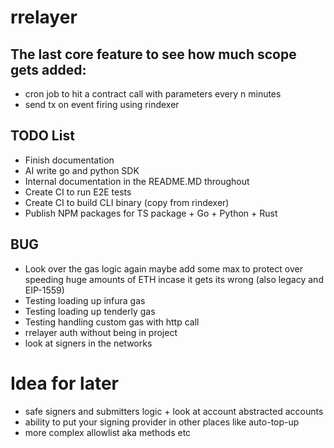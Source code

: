 # rrelayer

## The last core feature to see how much scope gets added:
- cron job to hit a contract call with parameters every n minutes
- send tx on event firing using rindexer

## TODO List

- Finish documentation
- AI write go and python SDK
- Internal documentation in the README.MD throughout
- Create CI to run E2E tests
- Create CI to build CLI binary (copy from rindexer)
- Publish NPM packages for TS package + Go + Python + Rust

## BUG

- Look over the gas logic again maybe add some max to protect over speeding huge amounts of ETH incase it gets its wrong (also legacy and EIP-1559)
- Testing loading up infura gas
- Testing loading up tenderly gas
- Testing handling custom gas with http call
- rrelayer auth without being in project
- look at signers in the networks


# Idea for later

- safe signers and submitters logic + look at account abstracted accounts
- ability to put your signing provider in other places like auto-top-up
- more complex allowlist aka methods etc
